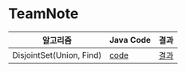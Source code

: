 # TeamNote

| 알고리즘                 | Java Code                 | 결과                               |
| ------------------------ | ------------------------- | ---------------------------------- |
| DisjointSet(Union, Find) | [code](/DisjointSet.Java) | [결과](/img/DisjointSetResult.PNG) |

